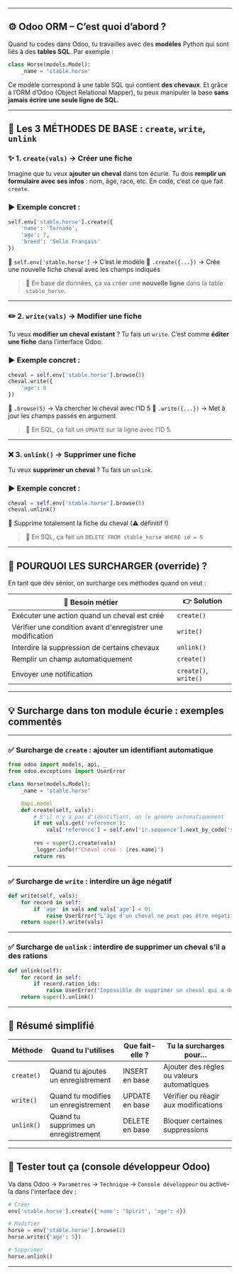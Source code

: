 
---

## ⚙️ Odoo ORM – C’est quoi d’abord ?

Quand tu codes dans Odoo, tu travailles avec des **modèles** Python qui sont liés à des **tables SQL**.
Par exemple :

```python
class Horse(models.Model):
    _name = 'stable.horse'
```

Ce modèle correspond à une table SQL qui contient **des chevaux**.
Et grâce à l’ORM d’Odoo (Object Relational Mapper), tu peux manipuler la base **sans jamais écrire une seule ligne de SQL.**

---

## 🧩 Les 3 MÉTHODES DE BASE : `create`, `write`, `unlink`

### ✨ 1. `create(vals)` → Créer une fiche

Imagine que tu veux **ajouter un cheval** dans ton écurie.
Tu dois **remplir un formulaire avec ses infos** : nom, âge, race, etc.
En code, c’est ce que fait `create`.

### ▶️ Exemple concret :

```python
self.env['stable.horse'].create({
    'name': 'Tornado',
    'age': 7,
    'breed': 'Selle Français'
})
```

🔹 `self.env['stable.horse']` → C’est le modèle
🔹 `.create({...})` → Crée une nouvelle fiche cheval avec les champs indiqués

> 🧠 En base de données, ça va créer une **nouvelle ligne** dans la table `stable_horse`.

---

### ✏️ 2. `write(vals)` → Modifier une fiche

Tu veux **modifier un cheval existant** ? Tu fais un `write`.
C’est comme **éditer une fiche** dans l’interface Odoo.

### ▶️ Exemple concret :

```python
cheval = self.env['stable.horse'].browse(5)
cheval.write({
    'age': 8
})
```

🔹 `.browse(5)` → Va chercher le cheval avec l’ID 5
🔹 `.write({...})` → Met à jour les champs passés en argument

> 🧠 En SQL, ça fait un `UPDATE` sur la ligne avec l’ID 5.

---

### ❌ 3. `unlink()` → Supprimer une fiche

Tu veux **supprimer un cheval** ? Tu fais un `unlink`.

### ▶️ Exemple concret :

```python
cheval = self.env['stable.horse'].browse(5)
cheval.unlink()
```

🔹 Supprime totalement la fiche du cheval (⚠️ définitif !)

> 🧠 En SQL, ça fait un `DELETE FROM stable_horse WHERE id = 5`

---

## 🔄 POURQUOI LES SURCHARGER (override) ?

En tant que dev sénior, on surcharge ces méthodes quand on veut :

| 🎯 Besoin métier                                            | 👉 Solution           |
| ----------------------------------------------------------- | --------------------- |
| Exécuter une action quand un cheval est créé                | `create()`            |
| Vérifier une condition avant d'enregistrer une modification | `write()`             |
| Interdire la suppression de certains chevaux                | `unlink()`            |
| Remplir un champ automatiquement                            | `create()`            |
| Envoyer une notification                                    | `create()`, `write()` |

---

## 💡 Surcharge dans ton module écurie : exemples commentés

---

### ✅ Surcharge de `create` : ajouter un identifiant automatique

```python
from odoo import models, api, _
from odoo.exceptions import UserError

class Horse(models.Model):
    _name = 'stable.horse'

    @api.model
    def create(self, vals):
        # S'il n'y a pas d'identifiant, on le génère automatiquement
        if not vals.get('reference'):
            vals['reference'] = self.env['ir.sequence'].next_by_code('stable.horse') or _('New')
        
        res = super().create(vals)
        _logger.info(f"Cheval créé : {res.name}")
        return res
```

---

### ✅ Surcharge de `write` : interdire un âge négatif

```python
def write(self, vals):
    for record in self:
        if 'age' in vals and vals['age'] < 0:
            raise UserError("L'âge d'un cheval ne peut pas être négatif.")
    return super().write(vals)
```

---

### ✅ Surcharge de `unlink` : interdire de supprimer un cheval s’il a des rations

```python
def unlink(self):
    for record in self:
        if record.ration_ids:
            raise UserError("Impossible de supprimer un cheval qui a des rations attribuées.")
    return super().unlink()
```

---

## 🧠 Résumé simplifié

| Méthode    | Quand tu l'utilises                  | Que fait-elle ? | Tu la surcharges pour…                     |
| ---------- | ------------------------------------ | --------------- | ------------------------------------------ |
| `create()` | Quand tu ajoutes un enregistrement   | INSERT en base  | Ajouter des règles ou valeurs automatiques |
| `write()`  | Quand tu modifies un enregistrement  | UPDATE en base  | Vérifier ou réagir aux modifications       |
| `unlink()` | Quand tu supprimes un enregistrement | DELETE en base  | Bloquer certaines suppressions             |

---

## 🧪 Tester tout ça (console développeur Odoo)

Va dans Odoo → `Paramètres` → `Technique` → `Console développeur` ou active-la dans l'interface dev :

```python
# Créer
env['stable.horse'].create({'name': 'Spirit', 'age': 4})

# Modifier
horse = env['stable.horse'].browse(2)
horse.write({'age': 5})

# Supprimer
horse.unlink()
```

---

